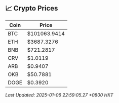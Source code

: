 ## 📈 Crypto Prices

| Coin | Price |
| ---- | ----- |
| BTC | $101063.9414 |
| ETH | $3687.3276 |
| BNB | $721.2817 |
| CRV | $1.0119 |
| ARB | $0.9407 |
| OKB | $50.7881 |
| DOGE | $0.3920 |

_Last Updated: 2025-01-06 22:59:05.27 +0800 HKT_